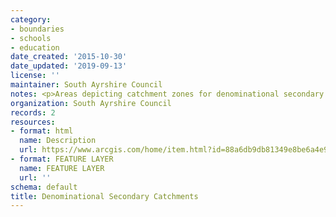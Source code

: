 ```yaml
---
category:
- boundaries
- schools
- education
date_created: '2015-10-30'
date_updated: '2019-09-13'
license: ''
maintainer: South Ayrshire Council
notes: <p>Areas depicting catchment zones for denominational secondary schools</p>
organization: South Ayrshire Council
records: 2
resources:
- format: html
  name: Description
  url: https://www.arcgis.com/home/item.html?id=88a6db9db81349e8be6a4e94f1f1378d
- format: FEATURE LAYER
  name: FEATURE LAYER
  url: ''
schema: default
title: Denominational Secondary Catchments
---
```

